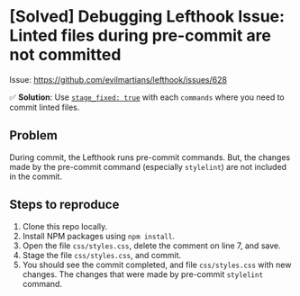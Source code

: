 # [Solved] Debugging Lefthook Issue: Linted files during pre-commit are not committed

Issue: https://github.com/evilmartians/lefthook/issues/628

✅ **Solution**: Use [`stage_fixed: true`](https://github.com/evilmartians/lefthook/blob/master/docs/configuration.md#stage_fixed) with each `commands` where you need to commit linted files.

## Problem

During commit, the Lefthook runs pre-commit commands. But, the changes made by the pre-commit command (especially `stylelint`) are not included in the commit.

## Steps to reproduce

1. Clone this repo locally.
2. Install NPM packages using `npm install`.
3. Open the file `css/styles.css`, delete the comment on line 7, and save.
4. Stage the file `css/styles.css`, and commit.
5. You should see the commit completed, and file `css/styles.css` with new changes. The changes that were made by pre-commit `stylelint` command.
